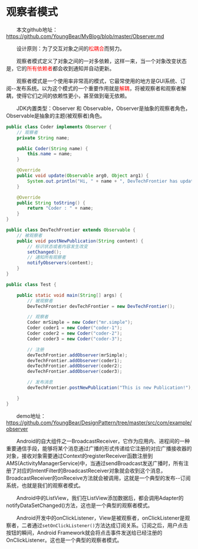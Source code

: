 # 观察者模式 #
　　本文github地址：
　　https://github.com/YoungBear/MyBlog/blob/master/Observer.md

　　设计原则：为了交互对象之间的<font color=red>松耦合</font>而努力。

　　观察者模式定义了对象之间的一对多依赖，这样一来，当一个对象改变状态是，它的<font color=red>所有依赖者</font>都会收到通知并自动更新。

　　观察者模式是一个使用率非常高的模式，它最常使用的地方是GUI系统、订阅--发布系统。以为这个模式的一个重要作用就是<font color=red>解耦</font>，将被观察者和观察者解耦，使得它们之间的依赖性更小，甚至做到毫无依赖。

　　JDK内置类型：Observer 和 Observable，Observer是抽象的观察者角色，Observable是抽象的主题(被观察者)角色。

```java
public class Coder implements Observer {
    // 观察者
    private String name;

    public Coder(String name) {
        this.name = name;
    }

    @Override
    public void update(Observable arg0, Object arg1) {
        System.out.println("Hi, " + name + ", DevTechFrontier has updated, content: " + arg1);
    }

    @Override
    public String toString() {
        return "Coder : " + name;
    }
}

public class DevTechFrontier extends Observable {
    // 被观察者
    public void postNewPublication(String content) {
        // 标识状态或者内容发生改变
        setChanged();
        // 通知所有观察者
        notifyObservers(content);
    }
}

public class Test {

    public static void main(String[] args) {
        // 被观察者
        DevTechFrontier devTechFrontier = new DevTechFrontier();

        // 观察者
        Coder mrSimple = new Coder("mr.simple");
        Coder coder1 = new Coder("coder-1");
        Coder coder2 = new Coder("coder-2");
        Coder coder3 = new Coder("coder-3");

        // 注册
        devTechFrontier.addObserver(mrSimple);
        devTechFrontier.addObserver(coder1);
        devTechFrontier.addObserver(coder2);
        devTechFrontier.addObserver(coder3);

        // 发布消息
        devTechFrontier.postNewPublication("This is new Publication!");

    }
}

```

　　demo地址：
　　https://github.com/YoungBear/DesignPattern/tree/master/src/com/example/observer

　　Android的自大组件之一BroadcastReceiver，它作为应用内、进程间的一种重要通信手段，能够将某个消息通过广播的形式传递给它注册的对应广播接收器的对象，接收对象需要通过Context的registerReceiver函数注册到AMS(ActivityManagerService)中，当通过sendBroadcast发送广播时，所有注册了对应的IntentFilter的BroadcastReceiver对象就会收到这个消息，BroadcastReceiver的onReceive方法就会被调用，这就是一个典型的发布--订阅系统，也就是我们的观察者模式。

　　Android中的ListView，我们在ListView添加数据后，都会调用Adapter的notifyDataSetChanged()方法，这也是一个典型的观察者模式。

　　Android开发中的onClickListener，View是被观察者，onClickListener是观察者，二者通过`setOnClickListener()`方法达成订阅关系。订阅之后，用户点击按钮的瞬间，Android Framework就会将点击事件发送给已经注册的OnClickListener。这也是一个典型的观察者模式。
